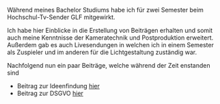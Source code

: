 Während meines Bachelor Studiums habe ich für zwei Semester beim Hochschul-Tv-Sender GLF mitgewirkt.

Ich habe hier Einblicke in die Erstellung von Beiträgen erhalten und somit auch meine Kenntnisse der Kameratechnik und Postproduktion erweitert.
Außerdem gab es auch Livesendungen in welchen ich in einem Semester als Zuspieler und im anderen für die Lichtgestaltung zuständig war.

Nachfolgend nun ein paar Beiträge, welche während der Zeit enstanden sind

- Beitrag zur Ideenfindung [hier](GLFtv/Ideenfindung.mp4)
- Beitrag zur DSGVO [hier](GLFtv/DSGVO.mp4)

